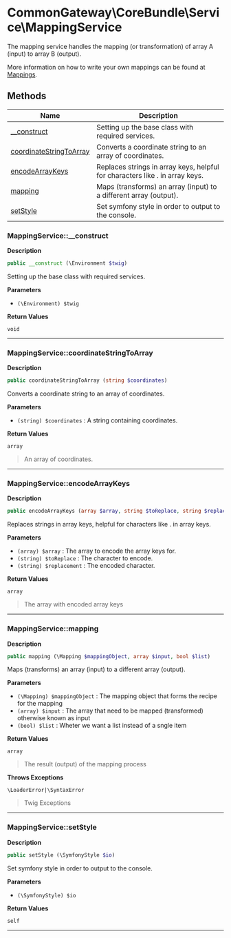 # CommonGateway\CoreBundle\Service\MappingService  

The mapping service handles the mapping (or transformation) of array A (input) to array B (output).

More information on how to write your own mappings can be found at [Mappings](/docs/features/Mappings.md).  





## Methods

| Name | Description |
|------|-------------|
|[__construct](#mappingservice__construct)|Setting up the base class with required services.|
|[coordinateStringToArray](#mappingservicecoordinatestringtoarray)|Converts a coordinate string to an array of coordinates.|
|[encodeArrayKeys](#mappingserviceencodearraykeys)|Replaces strings in array keys, helpful for characters like . in array keys.|
|[mapping](#mappingservicemapping)|Maps (transforms) an array (input) to a different array (output).|
|[setStyle](#mappingservicesetstyle)|Set symfony style in order to output to the console.|




### MappingService::__construct  

**Description**

```php
public __construct (\Environment $twig)
```

Setting up the base class with required services. 

 

**Parameters**

* `(\Environment) $twig`

**Return Values**

`void`


<hr />


### MappingService::coordinateStringToArray  

**Description**

```php
public coordinateStringToArray (string $coordinates)
```

Converts a coordinate string to an array of coordinates. 

 

**Parameters**

* `(string) $coordinates`
: A string containing coordinates.  

**Return Values**

`array`

> An array of coordinates.


<hr />


### MappingService::encodeArrayKeys  

**Description**

```php
public encodeArrayKeys (array $array, string $toReplace, string $replacement)
```

Replaces strings in array keys, helpful for characters like . in array keys. 

 

**Parameters**

* `(array) $array`
: The array to encode the array keys for.  
* `(string) $toReplace`
: The character to encode.  
* `(string) $replacement`
: The encoded character.  

**Return Values**

`array`

> The array with encoded array keys


<hr />


### MappingService::mapping  

**Description**

```php
public mapping (\Mapping $mappingObject, array $input, bool $list)
```

Maps (transforms) an array (input) to a different array (output). 

 

**Parameters**

* `(\Mapping) $mappingObject`
: The mapping object that forms the recipe for the mapping  
* `(array) $input`
: The array that need to be mapped (transformed) otherwise known as input  
* `(bool) $list`
: Wheter we want a list instead of a sngle item  

**Return Values**

`array`

> The result (output) of the mapping process


**Throws Exceptions**


`\LoaderError|\SyntaxError`
> Twig Exceptions

<hr />


### MappingService::setStyle  

**Description**

```php
public setStyle (\SymfonyStyle $io)
```

Set symfony style in order to output to the console. 

 

**Parameters**

* `(\SymfonyStyle) $io`

**Return Values**

`self`




<hr />

